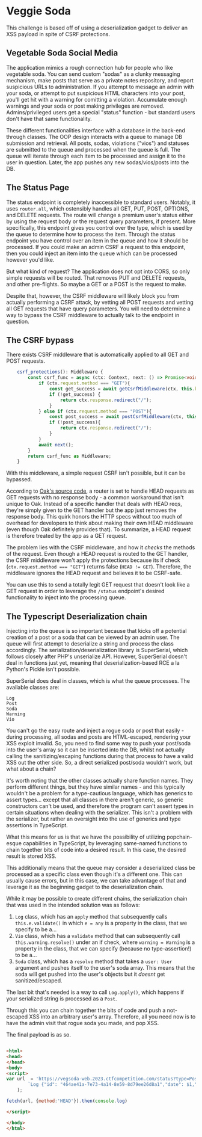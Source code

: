 # Veggie Soda

This challenge is based off of using a deserialization gadget to deliver an XSS payload in spite of CSRF protections. 


## Vegetable Soda Social Media

The application mimics a rough connection hub for people who like vegetable soda. You can send custom "sodas" as a clunky messaging mechanism, make posts that serve as a private notes repository, and report suspicious URLs to administration. If you attempt to message an admin with your soda, or attempt to put suspicious HTML characters into your post, you'll get hit with a warning for comitting a violation. Accumulate enough warnings and your soda or post making privileges are removed. Admins/privileged users get a special "status" function - but standard users don't have that same functionality.

These different functionalities interface with a database in the back-end through classes. The OOP design interacts with a queue to manage DB submission and retrieval. All posts, sodas, violations ("vios") and statuses are submitted to the queue and processed when the queue is full. The queue will iterate through each item to be processed and assign it to the user in question. Later, the app pushes any new sodas/vios/posts into the DB. 

## The Status Page
The status endpoint is completely inaccessible to standard users. Notably, it uses `router.all`, which ostensibly handles all GET, PUT, POST, OPTIONS, and DELETE requests. The route will change a premium user's status either by using the request body or the request query parameters, if present. More specifically, this endpoint gives you control over the type, which is used by the queue to determine how to process the item. Through the status endpoint you have control over an item in the queue and how it should be processed. If you could make an admin CSRF a request to this endpoint, then you could inject an item into the queue which can be processed however you'd like. 

But what kind of request? The application does not opt into CORS, so only simple requests will be routed. That removes PUT and DELETE requests, and other pre-flights. So maybe a GET or a POST is the request to make.

Despite that, however, the CSRF middleware will likely block you from actually performing a CSRF attack, by vetting all POST requests and vetting all GET requests that have query parameters. You will need to determine a way to bypass the CSRF middleware to actually talk to the endpoint in question. 


## The CSRF bypass
There exists CSRF middleware that is automatically applied to all GET and POST requests. 

```ts
    csrf_protections(): Middleware {
        const csrf_func = async (ctx: Context, next: () => Promise<void>): Promise<void> => {
            if (ctx.request.method === "GET"){
                const get_success = await getCsrfMiddleware(ctx, this.key);
                if (!get_success) {
                    return ctx.response.redirect("/");
                }
            } else if (ctx.request.method === "POST"){
                const post_success = await postCsrfMiddleware(ctx, this.key);
                if (!post_success){
                    return ctx.response.redirect("/");
                }
            }
            await next();
        }
        return csrf_func as Middleware;
    }
```

With this middleware, a simple request CSRF isn't possible, but it can be bypassed.

According to [Oak's source code](https://github.com/oakserver/oak/blob/main/router.ts#L281), a router is set to handle HEAD requests as GET requests with no response body - a common workaround that isn't unique to Oak. Instead of a specific handler that deals with HEAD reqs, they're simply given to the GET handler but the app just removes the response body. This quirk honors the HTTP specs without too much of overhead for developers to think about making their own HEAD middleware (even though Oak definitely provides that). To summarize, a HEAD request is therefore treated by the app as a GET request.

The problem lies with the CSRF middleware, and how it _checks_ the methods of the request. Even though a HEAD request is routed to the GET handler, the CSRF middleware won't apply the protections because its if check (`ctx.request.method === "GET"`) returns false (`HEAD != GET`). Therefore, the middleware ignores the HEAD request and believes it to be CSRF-safe. 

You can use this to send a totally legit GET request that doesn't look like a GET request in order to leverage the `/status` endpoint's desired functionality to inject into the processing queue. 

## The Typescript Deserialization chain

Injecting into the queue is so important because that kicks off a potential creation of a post or a soda that can be viewed by an admin user. The queue will first attempt to deserialize a string and process the class accordingly. The serialization/deserialization library is SuperSerial, which follows closely after PHP's unserialize API. However, SuperSerial doesn't deal in functions just yet, meaning that deserialization-based RCE a la Python's Pickle isn't possible. 

SuperSerial does deal in classes, which is what the queue processes. The available classes are:

```
Log
Post
Soda
Warning
Vio
```

You can't go the easy route and inject a rogue soda or post that easily - during processing, all sodas and posts are HTML-escaped, rendering your XSS exploit invalid. So, you need to find some way to push your post/soda into the user's array so it can be inserted into the DB, whilst not actually calling the sanitizing/escaping functions during that process to have a valid XSS out the other side. So, a direct serialized post/soda wouldn't work, but what about a chain? 

It's worth noting that the other classes actually share function names. They perform different things, but they have similar names - and this typically wouldn't be a problem for a type-cautious language, which has generics to assert types... except that all classes in there aren't generic, so generic constructors can't be used, and therefore the program can't assert types in certain situations when dealing with the serializer. This isn't a problem with the serializer, but rather an oversight into the use of generics and type assertions in TypeScript. 

What this means for us is that we have the possibility of utilizing popchain-esque capabilities in TypeScript, by leveraging same-named functions to chain together bits of code into a desired result. In this case, the desired result is stored XSS.

This additionally means that the queue may consider a deserialized class be processed as a specific class even though it's a different one. This can usually cause errors, but in this case, we can take advantage of that and leverage it as the beginning gadget to the deserialization chain. 

While it may be possible to create different chains, the serialization chain that was used in the intended solution was as follows:

1. `Log` class, which has an `apply` method that subsequently calls `this.e.validate()` in which `e = any` is a property in the class, that we specify to be a...
2. `Vio` class, which has a `validate` method that can subsequently call `this.warning.resolve()` under an if check, where `warning = Warning` is a property in the class, that we can specify (because no type-assertion!) to be a...
3. `Soda` class, which has a `resolve` method that takes a `user: User` argument and pushes itself to the user's soda array. This means that the soda will get pushed into the user's objects but it _doesnt_ get sanitized/escaped.

The last bit that's needed is a way to call `Log.apply()`, which happens if your serialized string is processed as a `Post`.

Through this you can chain together the bits of code and push a not-escaped XSS into an arbitrary user's array. Therefore, all you need now is to have the admin visit that rogue soda you made, and pop XSS. 

The final payload is as so.


```html

<html>
<head>
</head>
<body>
<script>
var url  = 'https://vegsoda-web.2023.ctfcompetition.com/status?type=Post&content=' + encodeURIComponent(
        `Log {"id": "464ae41a-7e73-4a14-8e59-8d79ee26d8a1","date": $1,"e": $2};Date(1685983017847);Vio {"id": "3ecf5b18-9586-4d6b-972f-38325ebf51ce","level": "POP RET","userid":"BLAAAH", "warning": $3}; Soda {"id": "b52b0a50-569b-4655-ad12-e8e6b09c3002","dest": "admin","src": "ME","variety": "Carrot","note": "<script>alert(1)</script>"}`
    );

fetch(url, {method:'HEAD'}).then(console.log)

</script>

</body>
</html>
```